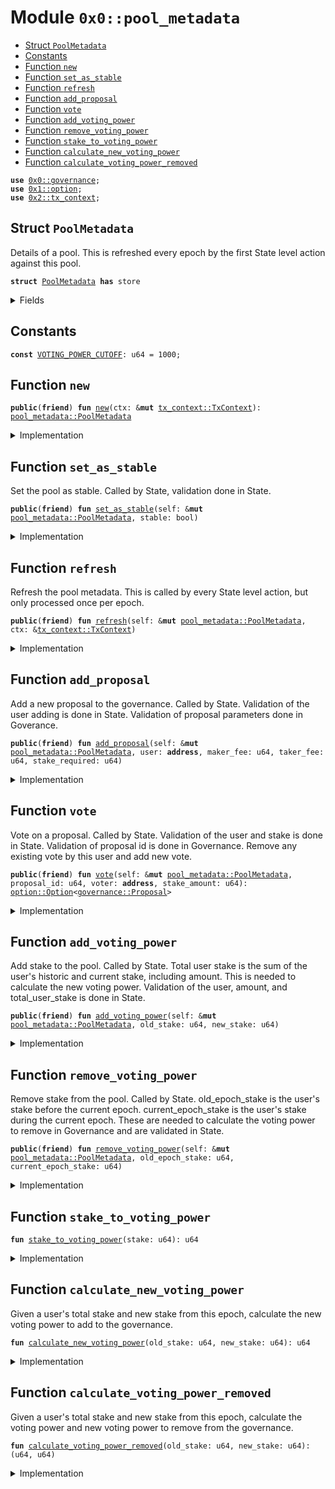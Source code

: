 
<a name="0x0_pool_metadata"></a>

# Module `0x0::pool_metadata`



-  [Struct `PoolMetadata`](#0x0_pool_metadata_PoolMetadata)
-  [Constants](#@Constants_0)
-  [Function `new`](#0x0_pool_metadata_new)
-  [Function `set_as_stable`](#0x0_pool_metadata_set_as_stable)
-  [Function `refresh`](#0x0_pool_metadata_refresh)
-  [Function `add_proposal`](#0x0_pool_metadata_add_proposal)
-  [Function `vote`](#0x0_pool_metadata_vote)
-  [Function `add_voting_power`](#0x0_pool_metadata_add_voting_power)
-  [Function `remove_voting_power`](#0x0_pool_metadata_remove_voting_power)
-  [Function `stake_to_voting_power`](#0x0_pool_metadata_stake_to_voting_power)
-  [Function `calculate_new_voting_power`](#0x0_pool_metadata_calculate_new_voting_power)
-  [Function `calculate_voting_power_removed`](#0x0_pool_metadata_calculate_voting_power_removed)


<pre><code><b>use</b> <a href="governance.md#0x0_governance">0x0::governance</a>;
<b>use</b> <a href="dependencies/move-stdlib/option.md#0x1_option">0x1::option</a>;
<b>use</b> <a href="dependencies/sui-framework/tx_context.md#0x2_tx_context">0x2::tx_context</a>;
</code></pre>



<a name="0x0_pool_metadata_PoolMetadata"></a>

## Struct `PoolMetadata`

Details of a pool. This is refreshed every epoch by the first State level action against this pool.


<pre><code><b>struct</b> <a href="pool_metadata.md#0x0_pool_metadata_PoolMetadata">PoolMetadata</a> <b>has</b> store
</code></pre>



<details>
<summary>Fields</summary>


<dl>
<dt>
<code>last_refresh_epoch: u64</code>
</dt>
<dd>

</dd>
<dt>
<code>is_stable: bool</code>
</dt>
<dd>

</dd>
<dt>
<code><a href="governance.md#0x0_governance">governance</a>: <a href="governance.md#0x0_governance_Governance">governance::Governance</a></code>
</dt>
<dd>

</dd>
<dt>
<code>new_voting_power: u64</code>
</dt>
<dd>

</dd>
</dl>


</details>

<a name="@Constants_0"></a>

## Constants


<a name="0x0_pool_metadata_VOTING_POWER_CUTOFF"></a>



<pre><code><b>const</b> <a href="pool_metadata.md#0x0_pool_metadata_VOTING_POWER_CUTOFF">VOTING_POWER_CUTOFF</a>: u64 = 1000;
</code></pre>



<a name="0x0_pool_metadata_new"></a>

## Function `new`



<pre><code><b>public</b>(<b>friend</b>) <b>fun</b> <a href="pool_metadata.md#0x0_pool_metadata_new">new</a>(ctx: &<b>mut</b> <a href="dependencies/sui-framework/tx_context.md#0x2_tx_context_TxContext">tx_context::TxContext</a>): <a href="pool_metadata.md#0x0_pool_metadata_PoolMetadata">pool_metadata::PoolMetadata</a>
</code></pre>



<details>
<summary>Implementation</summary>


<pre><code><b>public</b>(<a href="dependencies/sui-framework/package.md#0x2_package">package</a>) <b>fun</b> <a href="pool_metadata.md#0x0_pool_metadata_new">new</a>(
    ctx: &<b>mut</b> TxContext,
): <a href="pool_metadata.md#0x0_pool_metadata_PoolMetadata">PoolMetadata</a> {
    <a href="pool_metadata.md#0x0_pool_metadata_PoolMetadata">PoolMetadata</a> {
        last_refresh_epoch: ctx.epoch(),
        is_stable: <b>false</b>,
        <a href="governance.md#0x0_governance">governance</a>: <a href="governance.md#0x0_governance_empty">governance::empty</a>(ctx),
        new_voting_power: 0,
    }
}
</code></pre>



</details>

<a name="0x0_pool_metadata_set_as_stable"></a>

## Function `set_as_stable`

Set the pool as stable. Called by State, validation done in State.


<pre><code><b>public</b>(<b>friend</b>) <b>fun</b> <a href="pool_metadata.md#0x0_pool_metadata_set_as_stable">set_as_stable</a>(self: &<b>mut</b> <a href="pool_metadata.md#0x0_pool_metadata_PoolMetadata">pool_metadata::PoolMetadata</a>, stable: bool)
</code></pre>



<details>
<summary>Implementation</summary>


<pre><code><b>public</b>(<a href="dependencies/sui-framework/package.md#0x2_package">package</a>) <b>fun</b> <a href="pool_metadata.md#0x0_pool_metadata_set_as_stable">set_as_stable</a>(self: &<b>mut</b> <a href="pool_metadata.md#0x0_pool_metadata_PoolMetadata">PoolMetadata</a>, stable: bool) {
    self.is_stable = stable;
}
</code></pre>



</details>

<a name="0x0_pool_metadata_refresh"></a>

## Function `refresh`

Refresh the pool metadata.
This is called by every State level action, but only processed once per epoch.


<pre><code><b>public</b>(<b>friend</b>) <b>fun</b> <a href="pool_metadata.md#0x0_pool_metadata_refresh">refresh</a>(self: &<b>mut</b> <a href="pool_metadata.md#0x0_pool_metadata_PoolMetadata">pool_metadata::PoolMetadata</a>, ctx: &<a href="dependencies/sui-framework/tx_context.md#0x2_tx_context_TxContext">tx_context::TxContext</a>)
</code></pre>



<details>
<summary>Implementation</summary>


<pre><code><b>public</b>(<a href="dependencies/sui-framework/package.md#0x2_package">package</a>) <b>fun</b> <a href="pool_metadata.md#0x0_pool_metadata_refresh">refresh</a>(self: &<b>mut</b> <a href="pool_metadata.md#0x0_pool_metadata_PoolMetadata">PoolMetadata</a>, ctx: &TxContext) {
    <b>let</b> current_epoch = ctx.epoch();
    <b>if</b> (self.last_refresh_epoch == current_epoch) <b>return</b>;

    self.last_refresh_epoch = current_epoch;
    self.<a href="governance.md#0x0_governance">governance</a>.increase_voting_power(self.new_voting_power);
    self.<a href="governance.md#0x0_governance">governance</a>.reset();
}
</code></pre>



</details>

<a name="0x0_pool_metadata_add_proposal"></a>

## Function `add_proposal`

Add a new proposal to the governance. Called by State.
Validation of the user adding is done in State.
Validation of proposal parameters done in Goverance.


<pre><code><b>public</b>(<b>friend</b>) <b>fun</b> <a href="pool_metadata.md#0x0_pool_metadata_add_proposal">add_proposal</a>(self: &<b>mut</b> <a href="pool_metadata.md#0x0_pool_metadata_PoolMetadata">pool_metadata::PoolMetadata</a>, user: <b>address</b>, maker_fee: u64, taker_fee: u64, stake_required: u64)
</code></pre>



<details>
<summary>Implementation</summary>


<pre><code><b>public</b>(<a href="dependencies/sui-framework/package.md#0x2_package">package</a>) <b>fun</b> <a href="pool_metadata.md#0x0_pool_metadata_add_proposal">add_proposal</a>(
    self: &<b>mut</b> <a href="pool_metadata.md#0x0_pool_metadata_PoolMetadata">PoolMetadata</a>,
    user: <b>address</b>,
    maker_fee: u64,
    taker_fee: u64,
    stake_required: u64
) {
    self.<a href="governance.md#0x0_governance">governance</a>.create_new_proposal(
        user,
        self.is_stable,
        maker_fee,
        taker_fee,
        stake_required
    );
}
</code></pre>



</details>

<a name="0x0_pool_metadata_vote"></a>

## Function `vote`

Vote on a proposal. Called by State.
Validation of the user and stake is done in State.
Validation of proposal id is done in Governance.
Remove any existing vote by this user and add new vote.


<pre><code><b>public</b>(<b>friend</b>) <b>fun</b> <a href="pool_metadata.md#0x0_pool_metadata_vote">vote</a>(self: &<b>mut</b> <a href="pool_metadata.md#0x0_pool_metadata_PoolMetadata">pool_metadata::PoolMetadata</a>, proposal_id: u64, voter: <b>address</b>, stake_amount: u64): <a href="dependencies/move-stdlib/option.md#0x1_option_Option">option::Option</a>&lt;<a href="governance.md#0x0_governance_Proposal">governance::Proposal</a>&gt;
</code></pre>



<details>
<summary>Implementation</summary>


<pre><code><b>public</b>(<a href="dependencies/sui-framework/package.md#0x2_package">package</a>) <b>fun</b> <a href="pool_metadata.md#0x0_pool_metadata_vote">vote</a>(
    self: &<b>mut</b> <a href="pool_metadata.md#0x0_pool_metadata_PoolMetadata">PoolMetadata</a>,
    proposal_id: u64,
    voter: <b>address</b>,
    stake_amount: u64,
): Option&lt;Proposal&gt; {
    self.<a href="governance.md#0x0_governance">governance</a>.remove_vote(voter);
    <b>let</b> voting_power = <a href="pool_metadata.md#0x0_pool_metadata_stake_to_voting_power">stake_to_voting_power</a>(stake_amount);
    self.<a href="governance.md#0x0_governance">governance</a>.<a href="pool_metadata.md#0x0_pool_metadata_vote">vote</a>(voter, proposal_id, voting_power)
}
</code></pre>



</details>

<a name="0x0_pool_metadata_add_voting_power"></a>

## Function `add_voting_power`

Add stake to the pool. Called by State.
Total user stake is the sum of the user's historic and current stake, including amount.
This is needed to calculate the new voting power.
Validation of the user, amount, and total_user_stake is done in State.


<pre><code><b>public</b>(<b>friend</b>) <b>fun</b> <a href="pool_metadata.md#0x0_pool_metadata_add_voting_power">add_voting_power</a>(self: &<b>mut</b> <a href="pool_metadata.md#0x0_pool_metadata_PoolMetadata">pool_metadata::PoolMetadata</a>, old_stake: u64, new_stake: u64)
</code></pre>



<details>
<summary>Implementation</summary>


<pre><code><b>public</b>(<a href="dependencies/sui-framework/package.md#0x2_package">package</a>) <b>fun</b> <a href="pool_metadata.md#0x0_pool_metadata_add_voting_power">add_voting_power</a>(
    self: &<b>mut</b> <a href="pool_metadata.md#0x0_pool_metadata_PoolMetadata">PoolMetadata</a>,
    old_stake: u64,
    new_stake: u64,
) {
    <b>let</b> new_voting_power = <a href="pool_metadata.md#0x0_pool_metadata_calculate_new_voting_power">calculate_new_voting_power</a>(old_stake, new_stake);
    self.new_voting_power = self.new_voting_power + new_voting_power;
}
</code></pre>



</details>

<a name="0x0_pool_metadata_remove_voting_power"></a>

## Function `remove_voting_power`

Remove stake from the pool. Called by State.
old_epoch_stake is the user's stake before the current epoch.
current_epoch_stake is the user's stake during the current epoch.
These are needed to calculate the voting power to remove in Governance and are validated in State.


<pre><code><b>public</b>(<b>friend</b>) <b>fun</b> <a href="pool_metadata.md#0x0_pool_metadata_remove_voting_power">remove_voting_power</a>(self: &<b>mut</b> <a href="pool_metadata.md#0x0_pool_metadata_PoolMetadata">pool_metadata::PoolMetadata</a>, old_epoch_stake: u64, current_epoch_stake: u64)
</code></pre>



<details>
<summary>Implementation</summary>


<pre><code><b>public</b>(<a href="dependencies/sui-framework/package.md#0x2_package">package</a>) <b>fun</b> <a href="pool_metadata.md#0x0_pool_metadata_remove_voting_power">remove_voting_power</a>(
    self: &<b>mut</b> <a href="pool_metadata.md#0x0_pool_metadata_PoolMetadata">PoolMetadata</a>,
    old_epoch_stake: u64,
    current_epoch_stake: u64,
) {
    <b>let</b> (
        old_voting_power,
        new_voting_power
    ) = <a href="pool_metadata.md#0x0_pool_metadata_calculate_voting_power_removed">calculate_voting_power_removed</a>(old_epoch_stake, current_epoch_stake);
    self.new_voting_power = self.new_voting_power - new_voting_power;
    self.<a href="governance.md#0x0_governance">governance</a>.decrease_voting_power(old_voting_power);
}
</code></pre>



</details>

<a name="0x0_pool_metadata_stake_to_voting_power"></a>

## Function `stake_to_voting_power`



<pre><code><b>fun</b> <a href="pool_metadata.md#0x0_pool_metadata_stake_to_voting_power">stake_to_voting_power</a>(stake: u64): u64
</code></pre>



<details>
<summary>Implementation</summary>


<pre><code><b>fun</b> <a href="pool_metadata.md#0x0_pool_metadata_stake_to_voting_power">stake_to_voting_power</a>(stake: u64): u64 {
    <b>if</b> (stake &gt;= <a href="pool_metadata.md#0x0_pool_metadata_VOTING_POWER_CUTOFF">VOTING_POWER_CUTOFF</a>) {
        stake - (stake - <a href="pool_metadata.md#0x0_pool_metadata_VOTING_POWER_CUTOFF">VOTING_POWER_CUTOFF</a>) / 2
    } <b>else</b> {
        stake
    }
}
</code></pre>



</details>

<a name="0x0_pool_metadata_calculate_new_voting_power"></a>

## Function `calculate_new_voting_power`

Given a user's total stake and new stake from this epoch,
calculate the new voting power to add to the governance.


<pre><code><b>fun</b> <a href="pool_metadata.md#0x0_pool_metadata_calculate_new_voting_power">calculate_new_voting_power</a>(old_stake: u64, new_stake: u64): u64
</code></pre>



<details>
<summary>Implementation</summary>


<pre><code><b>fun</b> <a href="pool_metadata.md#0x0_pool_metadata_calculate_new_voting_power">calculate_new_voting_power</a>(
    old_stake: u64,
    new_stake: u64,
): u64 {
    <b>if</b> (old_stake &gt;= <a href="pool_metadata.md#0x0_pool_metadata_VOTING_POWER_CUTOFF">VOTING_POWER_CUTOFF</a>) {
        <b>return</b> new_stake / 2
    };
    <b>let</b> amount_till_cutoff = <a href="pool_metadata.md#0x0_pool_metadata_VOTING_POWER_CUTOFF">VOTING_POWER_CUTOFF</a> - old_stake;
    <b>if</b> (amount_till_cutoff &gt;= new_stake) {
        <b>return</b> new_stake
    };

    amount_till_cutoff + (new_stake - amount_till_cutoff) / 2
}
</code></pre>



</details>

<a name="0x0_pool_metadata_calculate_voting_power_removed"></a>

## Function `calculate_voting_power_removed`

Given a user's total stake and new stake from this epoch,
calculate the voting power and new voting power to remove from the governance.


<pre><code><b>fun</b> <a href="pool_metadata.md#0x0_pool_metadata_calculate_voting_power_removed">calculate_voting_power_removed</a>(old_stake: u64, new_stake: u64): (u64, u64)
</code></pre>



<details>
<summary>Implementation</summary>


<pre><code><b>fun</b> <a href="pool_metadata.md#0x0_pool_metadata_calculate_voting_power_removed">calculate_voting_power_removed</a>(
    old_stake: u64,
    new_stake: u64,
): (u64, u64) {
    <b>if</b> (old_stake + new_stake &lt;= <a href="pool_metadata.md#0x0_pool_metadata_VOTING_POWER_CUTOFF">VOTING_POWER_CUTOFF</a>) {
        <b>return</b> (old_stake, new_stake)
    };
    <b>if</b> (old_stake &lt;= <a href="pool_metadata.md#0x0_pool_metadata_VOTING_POWER_CUTOFF">VOTING_POWER_CUTOFF</a>) {
        <b>let</b> amount_till_cutoff = <a href="pool_metadata.md#0x0_pool_metadata_VOTING_POWER_CUTOFF">VOTING_POWER_CUTOFF</a> - old_stake;
        <b>return</b> (
            old_stake + amount_till_cutoff,
            (new_stake - amount_till_cutoff) / 2
        )
    };

    <b>let</b> old_after_cutoff = old_stake - <a href="pool_metadata.md#0x0_pool_metadata_VOTING_POWER_CUTOFF">VOTING_POWER_CUTOFF</a>;

    (
        old_stake + old_after_cutoff,
        new_stake / 2
    )
}
</code></pre>



</details>
